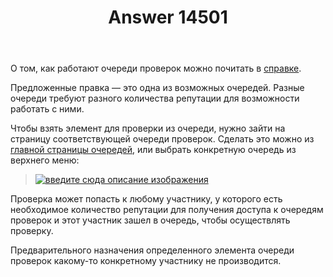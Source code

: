 ﻿---
title: "Answer 14501"
se.owner.user_id: 176217
se.owner.display_name: "αλεχολυτ"
se.owner.link: "https://ru.meta.stackoverflow.com/users/176217/%ce%b1%ce%bb%ce%b5%cf%87%ce%bf%ce%bb%cf%85%cf%84"
se.answer_id: 14501
se.question_id: 14500
se.post_type: answer
se.is_accepted: False
---
<p>О том, как работают очереди проверок можно почитать в <a href="https://ru.stackoverflow.com/help/reviews-intro">справке</a>.</p>
<p>Предложенные правка — это одна из возможных очередей. Разные очереди требуют разного количества репутации для возможности работать с ними.</p>
<p>Чтобы взять элемент для проверки из очереди, нужно зайти на страницу соответствующей очереди проверок. Сделать это можно из <a href="https://ru.stackoverflow.com/review">главной страницы очередей</a>, или выбрать конкретную очередь из верхнего меню:</p>
<blockquote>
<p><a href="https://i.sstatic.net/kZDEvUeb.jpg" rel="nofollow noreferrer"><img src="https://i.sstatic.net/kZDEvUeb.jpg" alt="введите сюда описание изображения" /></a></p>
</blockquote>
<p>Проверка может попасть к любому участнику, у которого есть необходимое количество репутации для получения доступа к очередям проверок и этот участник зашел в очередь, чтобы осуществлять проверку.</p>
<p>Предварительного назначения определенного элемента очереди проверок какому-то конкретному участнику не производится.</p>
